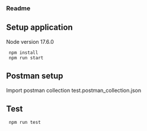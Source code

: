 ### Readme

## Setup application

Node version  17.6.0

```
 npm install
 npm run start
```


## Postman setup
Import postman collection test.postman_collection.json


## Test
```
 npm run test
```



